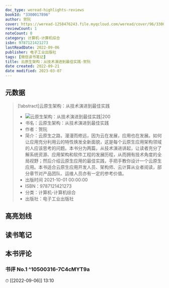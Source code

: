 ```yaml
---
doc_type: weread-highlights-reviews
bookId: "3300017896"
author: 贺阮
cover: https://weread-1258476243.file.myqcloud.com/weread/cover/96/3300017896/t7_3300017896.jpg
reviewCount: 1
noteCount: 0
category: 计算机-计算机综合
isbn: 9787121421273
lastReadDate: 2022-09-06
publisher: 电子工业出版社
tags: [微信读书笔记]
title: 云原生架构：从技术演进到最佳实践-贺阮
date created: 2022-09-21
date modified: 2023-03-07
---
```


## 元数据

>[!abstract]云原生架构：从技术演进到最佳实践
> - ![云原生架构：从技术演进到最佳实践|200](https://weread-1258476243.file.myqcloud.com/weread/cover/96/3300017896/t7_3300017896.jpg)
> - 书名：云原生架构：从技术演进到最佳实践
> - 作者：贺阮
> - 简介：云原生之路，漫漫而修远，因为云在发展，应用也在发展。如何让应用充分利用云的特性焕发全新面貌，这是每个云原生应用架构领域的人应该思考的问题。本书分为两篇，从技术演进讲起，让读者充分了解系统资源、应用架构和软件工程的发展历程，从而拥有技术角度的全局视野；然后介绍云原生应用的最佳实践，手把手教你设计一个云原生应用。本书适合云原生应用开发人员、架构师、云计算从业者阅读，部分章节对产品团队、运维人员亦有一定的参考价值。
> - 出版时间 2021-10-01 00:00:00
> - ISBN：9787121421273
> - 分类：计算机-计算机综合
> - 出版社：电子工业出版社

## 高亮划线

## 读书笔记

## 本书评论

### 书评 No.1 ^10500316-7C4cMYT9a

⏱ [[2022-09-06]] 13:10

